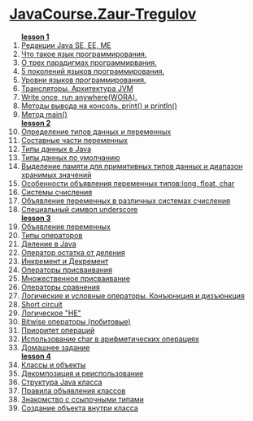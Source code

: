 <h1><a href="https://www.youtube.com/playlist?list=PLqj7-hRTFl_rqruGcnd2V8SPbY0j9DzT5">JavaCourse.Zaur-Tregulov</h1>
<ol>
<b><a href="https://www.youtube.com/watch?v=TQ_vwm4h0ro">lesson 1</a></b>
<li><a href="https://youtu.be/TQ_vwm4h0ro?t=380">Редакции Java SE, EE, ME</a></li>
<li><a href="https://youtu.be/TQ_vwm4h0ro?t=760">Что такое язык программирования.</a></li>
<li><a href="https://youtu.be/TQ_vwm4h0ro?t=823">О трех парадигмах программирвания.</a></li>
<li><a href="https://youtu.be/TQ_vwm4h0ro?t=902">5 поколений языков программирования.</a></li>
<li><a href="https://youtu.be/TQ_vwm4h0ro?t=1127">Уровни языков программирования.</a></li>
<li><a href="https://youtu.be/TQ_vwm4h0ro?t=1179">Трансляторы. Архитектура JVM</a></li>
<li><a href="https://youtu.be/TQ_vwm4h0ro?t=1422">Write once, run anywhere(WORA).</a></li>
<li><a href="https://youtu.be/TQ_vwm4h0ro?t="2517">Методы вывода на консоль. print() и println()</a></li>
<li><a href="https://youtu.be/TQ_vwm4h0ro?t=2808">Метод main()</a></li>  
<b><a href="https://www.youtube.com/watch?v=BJ3anfWOWR4">lesson 2</a></b>
<li><a href="https://youtu.be/BJ3anfWOWR4?t=572">Определение типов данных и переменных</a></li>
<li><a href="https://youtu.be/BJ3anfWOWR4?t=636">Составные части переменных</a></li>
<li><a href="https://youtu.be/BJ3anfWOWR4?t=859">Типы данных в Java</a></li>
<li><a href="https://youtu.be/BJ3anfWOWR4?t=1565">Типы данных по умолчанию</a></li>
<li><a href="https://youtu.be/BJ3anfWOWR4?t=1419">Выделение памяти для примитивных типов данных и диапазон хранимых значений</a></li>
<li><a href="https://youtu.be/BJ3anfWOWR4?t=1643">Особенности объявления переменных типов:long, float, char</a></li>
<li><a href="https://youtu.be/BJ3anfWOWR4?t=3004">Системы счисления</a></li>
<li><a href="https://youtu.be/BJ3anfWOWR4?t=3300">Объявление переменных в различных системах счисления</a></li>
<li><a href="https://youtu.be/BJ3anfWOWR4?t=3563">Специальный символ underscore</a></li>
<b><a href="https://www.youtube.com/watch?v=sfPjKw4f_1Q">lesson 3</a></b>
<li><a href="https://youtu.be/sfPjKw4f_1Q?t=448">Объявление переменных</a></li>
<li><a href="https://youtu.be/sfPjKw4f_1Q?t=627">Типы операторов</a></li>
<li><a href="https://youtu.be/sfPjKw4f_1Q?t=871">Деление в Java</a></li>
<li><a href="https://youtu.be/sfPjKw4f_1Q?t=871">Оператор остатка от деления</a></li>
<li><a href="https://youtu.be/sfPjKw4f_1Q?t=1293">Инкремент и Декремент</a></li>
<li><a href="https://youtu.be/sfPjKw4f_1Q?t=1293">Операторы присваивания</a></li>
<li><a href="https://youtu.be/sfPjKw4f_1Q?t=2484">Множественное присваивание</a></li>
<li><a href="https://youtu.be/sfPjKw4f_1Q?t=2994">Операторы сравнения</a></li>
<li><a href="https://youtu.be/sfPjKw4f_1Q?t=3453">Логические и условные операторы. Конъюнкция и дизъюнкция</a></li>
<li><a href="https://youtu.be/sfPjKw4f_1Q?t=4162">Short circuit</a></li>
<li><a href="https://youtu.be/sfPjKw4f_1Q?t=4473">Логическое "НЕ"</a></li>
<li><a href="https://youtu.be/sfPjKw4f_1Q?t=5135">Bitwise операторы (побитовые)</a></li>
<li><a href="https://youtu.be/sfPjKw4f_1Q?t=5944">Приоритет операций</a></li>
<li><a href="https://youtu.be/sfPjKw4f_1Q?t=6190">Использование char в арифметических операциях</a></li>
<li><a href="https://youtu.be/sfPjKw4f_1Q?t=6587">Домашнее задание</a></li>
<b><a href="https://www.youtube.com/watch?v=3CVj_iBwaqI">lesson 4</a></b>
<li><a href="https://youtu.be/3CVj_iBwaqI?t=405">Классы и объекты</a></li>
<li><a href="https://youtu.be/3CVj_iBwaqI?t=814">Декомпозиция и реиспользование</a></li>
<li><a href="https://youtu.be/3CVj_iBwaqI?t=951">Структура Java класса</a></li>
<li><a href="https://youtu.be/3CVj_iBwaqI?t=1284">Правила объявления классов</a></li>
<li><a href="https://youtu.be/3CVj_iBwaqI?t=2080">Знакомство с ссылочными типами</a></li>
<li><a href="https://youtu.be/3CVj_iBwaqI?t=2192">Создание объекта внутри класса</a></li>



</ol>
